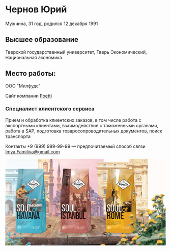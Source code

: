 # Чернов Юрий
Мужчина, 31 год, родился 12 декабря 1991

## Высшее образование
Тверской государственный университет, Тверь
Экономический, Национальная экономика

## Место работы:
ООО "Милфудс"

Сайт компании [Poetti](https://poetti.ru/)

### Специалист клиентского сервиса
Прием и обработка клиентских заказов, в том числе работа с экспортными клиентами, взаимодействие с таможенными органами, работа в SAP, подготовка товаросопроводительных документов, поиск транспорта

Контакты
+9 (999) 999-99-99 — предпочитаемый способ связи
Imya.Familiya@gmail.com

![Alt text](Capture.PNG)